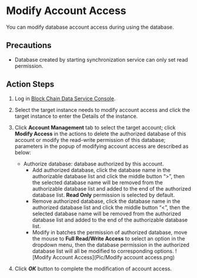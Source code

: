 # Modify Account Access
You can modify database account access during using the database. 

## Precautions
* Database created by starting synchronization service can only set read permission.

## Action Steps
1. Log in [Block Chain Data Service Console](https://bds-console.jdcloud.com/block/list). 
2. Select the target instance needs to modify account access and click the target instance to enter the Details of the instance.
3. Click **Account Management** tab to select the target account; click **Modify Access** in the actions to delete the authorized database of this account or modify the read-write permission of this database; parameters in the popup of modifying account access are described as below:
    * Authorize database: database authorized by this account.
        * Add authorized database, click the database name in the authorizable database list and click the middle button “>”, then the selected database name will be removed from the authorizable database list and added to the end of the authorized database list. **Read Only** permission is selected by default.
        * Remove authorized database, click the database name in the authorized database list and click the middle button “<”, then the selected database name will be removed from the authorized database list and added to the end of the authorizable database list.
        * Modify in batches the permission of authorized database, move the mouse to **Full Read/Write Access** to select an option in the dropdown menu, then the database permission in the authorized database list will all be modified to corresponding options.
    ![Modify Account Access](Pic/Modify account access.png)

4. Click ***OK*** button to complete the modification of account access.


